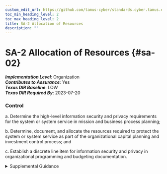 ```yaml
---
custom_edit_url: https://github.com/tamus-cyber/standards.cyber.tamus.edu/tree/main/static/content/tamus.edu/TAMUS_profile.xml
toc_min_heading_level: 2
toc_max_heading_level: 2
title: SA-2 Allocation of Resources
description: ""
---
```


# SA-2 Allocation of Resources {#sa-02}

_**Implementation Level**_: Organization\
_**Contributes to Assurance**_: Yes\
_**Texas DIR Baseline**_: LOW\
_**Texas DIR Required By**_: 2023-07-20

### Control

a. Determine the high-level information security and privacy requirements for the system or system service in mission and business process planning;

b. Determine, document, and allocate the resources required to protect the system or system service as part of the organizational capital planning and investment control process; and

c. Establish a discrete line item for information security and privacy in organizational programming and budgeting documentation.

<details>
  <summary>Supplemental Guidance</summary>

a. Determine the high-level information security and privacy requirements for the system or system service in mission and business process planning;

b. Determine, document, and allocate the resources required to protect the system or system service as part of the organizational capital planning and investment control process; and

c. Establish a discrete line item for information security and privacy in organizational programming and budgeting documentation.

</details>

